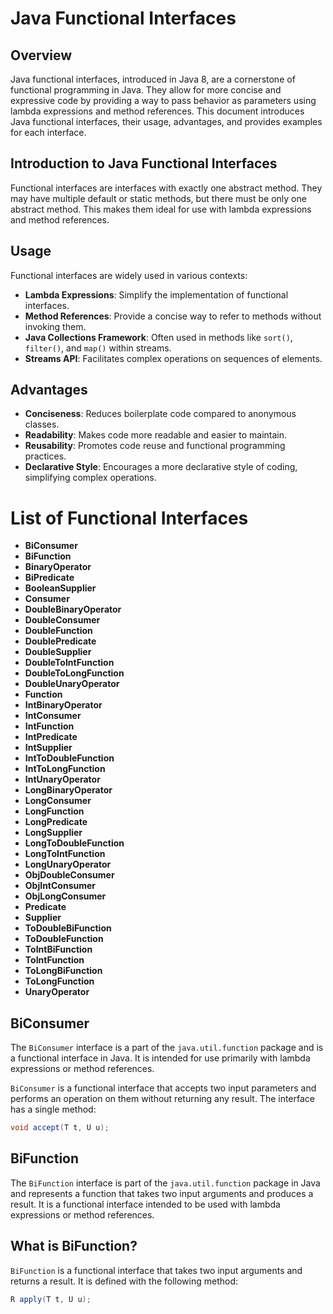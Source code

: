 # Java Functional Interfaces

## Overview

Java functional interfaces, introduced in Java 8, are a cornerstone of functional programming in Java. They allow for more concise and expressive code by providing a way to pass behavior as parameters using lambda expressions and method references. This document introduces Java functional interfaces, their usage, advantages, and provides examples for each interface.

## Introduction to Java Functional Interfaces

Functional interfaces are interfaces with exactly one abstract method. They may have multiple default or static methods, but there must be only one abstract method. This makes them ideal for use with lambda expressions and method references.

## Usage

Functional interfaces are widely used in various contexts:
- **Lambda Expressions**: Simplify the implementation of functional interfaces.
- **Method References**: Provide a concise way to refer to methods without invoking them.
- **Java Collections Framework**: Often used in methods like `sort()`, `filter()`, and `map()` within streams.
- **Streams API**: Facilitates complex operations on sequences of elements.

## Advantages

- **Conciseness**: Reduces boilerplate code compared to anonymous classes.
- **Readability**: Makes code more readable and easier to maintain.
- **Reusability**: Promotes code reuse and functional programming practices.
- **Declarative Style**: Encourages a more declarative style of coding, simplifying complex operations.

# List of Functional Interfaces

- **BiConsumer**
- **BiFunction**
- **BinaryOperator**
- **BiPredicate**
- **BooleanSupplier**
- **Consumer**
- **DoubleBinaryOperator**
- **DoubleConsumer**
- **DoubleFunction**
- **DoublePredicate**
- **DoubleSupplier**
- **DoubleToIntFunction**
- **DoubleToLongFunction**
- **DoubleUnaryOperator**
- **Function**
- **IntBinaryOperator**
- **IntConsumer**
- **IntFunction**
- **IntPredicate**
- **IntSupplier**
- **IntToDoubleFunction**
- **IntToLongFunction**
- **IntUnaryOperator**
- **LongBinaryOperator**
- **LongConsumer**
- **LongFunction**
- **LongPredicate**
- **LongSupplier**
- **LongToDoubleFunction**
- **LongToIntFunction**
- **LongUnaryOperator**
- **ObjDoubleConsumer**
- **ObjIntConsumer**
- **ObjLongConsumer**
- **Predicate**
- **Supplier**
- **ToDoubleBiFunction**
- **ToDoubleFunction**
- **ToIntBiFunction**
- **ToIntFunction**
- **ToLongBiFunction**
- **ToLongFunction**
- **UnaryOperator**

## BiConsumer

The `BiConsumer` interface is a part of the `java.util.function` package and is a functional interface in Java. It is intended for use primarily with lambda expressions or method references.

`BiConsumer` is a functional interface that accepts two input parameters and performs an operation on them without returning any result. The interface has a single method:

```java
void accept(T t, U u);
```

## BiFunction

The `BiFunction` interface is part of the `java.util.function` package in Java and represents a function that takes two input arguments and produces a result. It is a functional interface intended to be used with lambda expressions or method references.

## What is BiFunction?

`BiFunction` is a functional interface that takes two input arguments and returns a result. It is defined with the following method:

```java
R apply(T t, U u);
```

